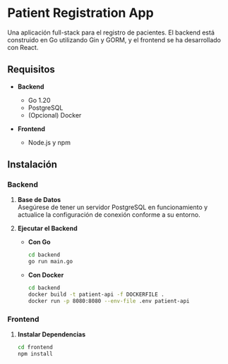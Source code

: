 # Patient Registration App

Una aplicación full-stack para el registro de pacientes. El backend está construido en Go utilizando Gin y GORM, y el frontend se ha desarrollado con React.

## Requisitos

- **Backend**
  - Go 1.20
  - PostgreSQL
  - (Opcional) Docker

- **Frontend**
  - Node.js y npm

## Instalación

### Backend


1. **Base de Datos**  
   Asegúrese de tener un servidor PostgreSQL en funcionamiento y actualice la configuración de conexión conforme a su entorno.

2. **Ejecutar el Backend**

   - **Con Go**
     ```bash
     cd backend
     go run main.go
     ```

   - **Con Docker**
     ```bash
     cd backend
     docker build -t patient-api -f DOCKERFILE .
     docker run -p 8080:8080 --env-file .env patient-api
     ```

### Frontend

1. **Instalar Dependencias**
   ```bash
   cd frontend
   npm install
